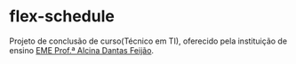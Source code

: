 # flex-schedule

Projeto de conclusão de curso(Técnico em TI), oferecido pela instituição de ensino [EME Prof.ª Alcina Dantas Feijão](http://www.alcinadantas.com.br/ti).
